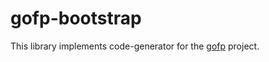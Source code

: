 # gofp-bootstrap

This library implements code-generator for the [gofp](https://github.com/zx80live/gofp) project.